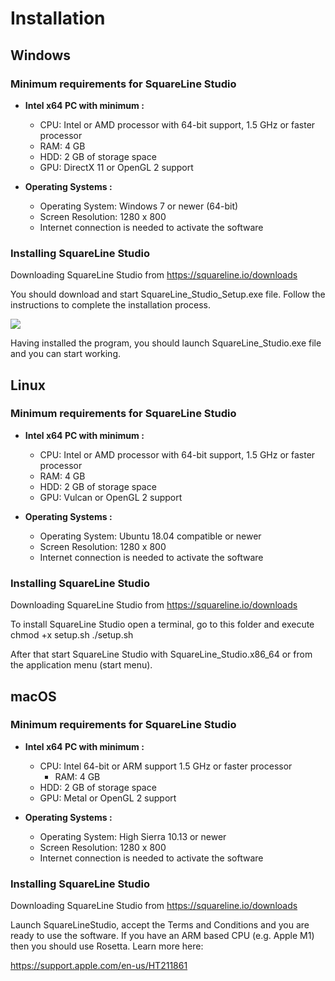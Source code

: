 # Installation

## Windows

### Minimum requirements for SquareLine Studio

- **Intel x64 PC with minimum :**
  
  - CPU: Intel or AMD processor with 64-bit support, 1.5 GHz or faster processor
  - RAM: 4 GB
  - HDD: 2 GB of storage space
  - GPU: DirectX 11 or OpenGL 2 support

- **Operating Systems :**
  
  - Operating System: Windows 7 or newer (64-bit)
  - Screen Resolution: 1280 x 800
  - Internet connection is needed to activate the software

### Installing SquareLine Studio

Downloading SquareLine Studio from https://squareline.io/downloads

You should download and start SquareLine_Studio_Setup.exe file. Follow the instructions to complete the installation process.

![](https://docs.squareline.io/img/slsetup.jpg)

Having installed the program, you should launch SquareLine_Studio.exe file and you can start working.

## Linux

### Minimum requirements for SquareLine Studio

- **Intel x64 PC with minimum :**
  
  - CPU: Intel or AMD processor with 64-bit support, 1.5 GHz or faster processor
  - RAM: 4 GB
  - HDD: 2 GB of storage space
  - GPU: Vulcan or OpenGL 2 support

- **Operating Systems :**
  
  - Operating System: Ubuntu 18.04 compatible or newer
  - Screen Resolution: 1280 x 800
  - Internet connection is needed to activate the software

### Installing SquareLine Studio

Downloading SquareLine Studio from https://squareline.io/downloads

To install SquareLine Studio open a terminal, go to this folder and execute
chmod +x setup.sh 
./setup.sh

After that start SquareLine Studio with SquareLine_Studio.x86_64 or from the application menu (start menu).

## macOS

### Minimum requirements for SquareLine Studio

- **Intel x64 PC with minimum :**
  
  - CPU: Intel 64-bit or ARM support 1.5 GHz or faster processor
    - RAM: 4 GB
  - HDD: 2 GB of storage space
  - GPU: Metal or OpenGL 2 support

- **Operating Systems :**
  
  - Operating System: High Sierra 10.13 or newer
  - Screen Resolution: 1280 x 800
  - Internet connection is needed to activate the software

### Installing SquareLine Studio

Downloading SquareLine Studio from https://squareline.io/downloads

Launch SquareLineStudio, accept the Terms and Conditions and you are ready to use the software. If you have an ARM based CPU (e.g. Apple M1) then you should use Rosetta. Learn more here:

https://support.apple.com/en-us/HT211861